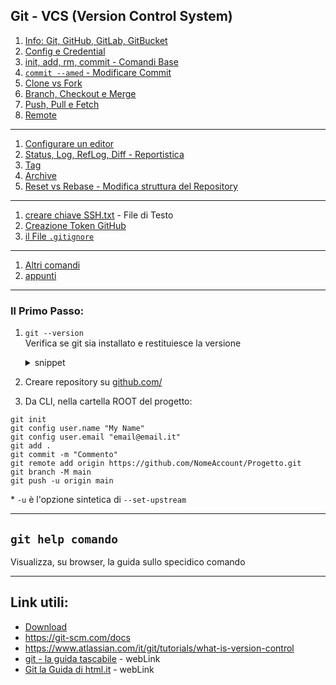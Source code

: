 ## Git - VCS (Version Control System)

1. [Info: Git, GitHub, GitLab, GitBucket](./GitHub_info.md)
1. [Config e Credential](./Config.md)
1. [init, add, rm, commit - Comandi Base](./Comandi_Base.md)
1. [ `commit --amed` - Modificare Commit](./EditCommit.md)
1. [Clone vs Fork](./CloneFork.md)
1. [Branch, Checkout e Merge](./Branch_e_Merge.md)
1. [Push, Pull e Fetch](./PuchPullFetch.md)
1. [Remote](./Remote.md)

---
1. [Configurare un editor](./EditorPerGit.md)
1. [Status, Log, RefLog, Diff - Reportistica](./Reportistica.md)
1. [Tag](./Tag.md)
1. [Archive](./Archive.md)
1. [Reset vs Rebase - Modifica struttura del Repository](./ResetRebase.md)

---
1. [creare chiave SSH.txt](./creare_chiave_SSH.md) - File di Testo
1. [Creazione Token GitHub](./Creazione_Token_GitHub.md)
1. [il File `.gitignore`](./File_gitignore.md)

---
1. [Altri comandi](altroGit.md)
1. [appunti](./Appunti.md)

---
### Il Primo Passo:
1. `git --version`  
Verifica se git sia installato e restituiesce la versione
    <details> <summary> snippet</summary>

    ```dos
    #> git --version  
    git version 2.34.1.windows.1
    ```
    </details>

1. Creare repository su [github.com/](https://github.com/)
2. Da CLI, nella cartella ROOT del progetto:
```console
git init
git config user.name "My Name"
git config user.email "email@email.it"
git add .
git commit -m "Commento"
git remote add origin https://github.com/NomeAccount/Progetto.git
git branch -M main
git push -u origin main
```
\* `-u` è l'opzione sintetica di `--set-upstream`

---
## `git help comando`  
Visualizza, su browser, la guida sullo specidico comando

---
## Link utili:
- [Download](https://git-scm.com/)
- https://git-scm.com/docs
- https://www.atlassian.com/it/git/tutorials/what-is-version-control
- [git - la guida tascabile](https://rogerdudler.github.io/git-guide/index.it.html) - webLink
- [Git la Guida di html.it](https://www.html.it/guide/git-la-guida/) - webLink
